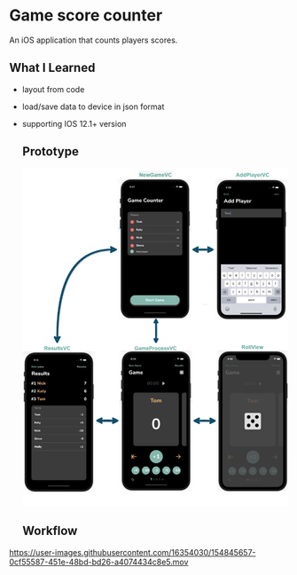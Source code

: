 # Game score counter

An iOS application that counts players scores.

## What I Learned
 - layout from code
 - load/save data to device in json format
 - supporting IOS 12.1+ version

   ## Prototype
   ![hi](ReadmeFiles/6.png)

   ## Workflow 
https://user-images.githubusercontent.com/16354030/154845657-0cf55587-451e-48bd-bd26-a4074434c8e5.mov

